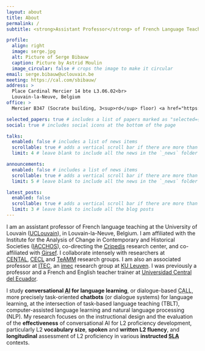 ```yaml
---
layout: about
title: About
permalink: /
subtitle: <strong>Assistant Professor</strong> of French Language Teaching • <strong><a href='https://www.uclouvain.be'>University of Louvain</a></strong>

profile:
  align: right
  image: serge.jpg
  alt: Picture of Serge Bibauw
  caption: Picture by Astrid Moulin
  image_circular: false # crops the image to make it circular
email: serge.bibauw@uclouvain.be
meeting: https://cal.com/sbibauw/
address: >
  Place Cardinal Mercier 14 bte L3.06.02<br>
  Louvain-la-Neuve, Belgium
office: >
  Mercier B347 (Socrate building, 3<sup>rd</sup> floor) <a href="https://maps.app.goo.gl/HSnNpfBJLMEvZD7bA"><i class="fa-solid fa-map-location-dot" title="Location on Google Maps"></i></a>

selected_papers: true # includes a list of papers marked as "selected={true}"
social: true # includes social icons at the bottom of the page

talks:
  enabled: false # includes a list of news items
  scrollable: true # adds a vertical scroll bar if there are more than 3 news items
  limit: 4 # leave blank to include all the news in the `_news` folder

announcements:
  enabled: false # includes a list of news items
  scrollable: true # adds a vertical scroll bar if there are more than 3 news items
  limit: 5 # leave blank to include all the news in the `_news` folder

latest_posts:
  enabled: false
  scrollable: true # adds a vertical scroll bar if there are more than 3 new posts items
  limit: 3 # leave blank to include all the blog posts
---
```


I am an assistant professor of French language teaching at the University of Louvain ([UCLouvain](https://www.uclouvain.be)), in Louvain-la-Neuve, Belgium. I am affiliated with the Institute for the Analysis of Change in Contemporary and Historical Societies ([IACCHOS](https://uclouvain.be/en/research-institutes/iacchos)), co-directing the <abbr title="Centre de recherche interdisciplinaire sur les pratiques enseignantes et les disciplines scolaires">[Cripedis](https://uclouvain.be/fr/instituts-recherche/iacchos/cripedis)</abbr> research center, and co-affiliated with <abbr title="Groupe interdisciplinaire de recherche sur la socialisation l'éducation et la formation">[Girsef](https://uclouvain.be/fr/chercher/girsef)</abbr>. I collaborate intensely with researchers at [CENTAL](https://uclouvain.be/fr/instituts-recherche/ilc/cental), [CECL](https://uclouvain.be/en/research-institutes/ilc/cecl/) and [TeAMM](https://uclouvain.be/en/research-institutes/ilc/teamm) research groups.
I am also an associated professor at [ITEC](https://itec.kuleuven-kulak.be/), an [imec](https://www.imec-int.com) research group at [KU Leuven](https://www.kuleuven.be). I was previously a professor and a French and English teacher trainer at [Universidad Central del Ecuador](https://www.uce.edu.ec).

I study **conversational <abbr title="artificial intelligence">AI</abbr> for language learning**, or dialogue-based <abbr title="computer-assisted language learning">CALL</abbr>, more precisely task-oriented **chatbots** (or dialogue systems) for language learning, at the intersection of task-based language teaching (TBLT), computer-assisted language learning and natural language processing (NLP). My research focuses on the instructional design and the evaluation of the **effectiveness** of conversational AI for L2 proficiency development, particularly L2 **vocabulary size**, **spoken** and **written L2 fluency**, and **longitudinal** assessment of L2 proficiency in various **instructed <abbr title="second language acquisition">SLA</abbr>** contexts.
